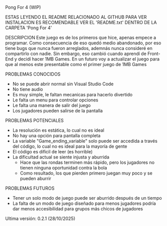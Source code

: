 Pong For 4 (WIP)

ESTAS LEYENDO EL README RELACIONADO AL GITHUB
PARA VER INSTALACION ES RECOMENDABLE VER EL 'README.txt' DENTRO DE LA CARPETA 'Pong For 4'

DESCRIPCION
Este juego es de los primeros que hice, apenas empece a programar. Como consecuencia de eso quedó medio abandonado, 
por eso tiene bugs que nunca fueron arreglados, ademnás nunca consideré en compartirlo con nadie. 
Sin embargo, eso cambió cuando aprendí de Front-End y decidí hacer 1MB Games. En un futuro voy a actualizar el juego para que al menos este presentable
como el primer juego de 1MB Games

PROBLEMAS CONOCIDOS
- No se puede abrir normal sin Visual Studio Code
- No tiene audio
- Es muy simple, le faltan mecanicas para hacerlo divertido
- Le falta un menu para controlar opciones
- Le falta una manera de salir del juego
- Los jugadores pueden salirse de la pantalla

PROBLEMAS POTENCIALES
- La resolución es estática, lo cual no es ideal
- No hay una opción para pantalla completa
- La variable "Game_ending_variable" solo puede ser accedida a través del código, 
lo cual no es ideal para la mayoría de gente
- El código es dificil de leer (es horrible)
- La dificultad actual se siente injusta y aburrida
    - Hace que las rondas terminen más rápido, pero los jugadores no tienen ninguna oportunidad contra la bola
    - Como resultado, los que pierden primero juegan muy poco y se pueden aburrir

PROBLEMAS FUTUROS
- Tener un solo modo de juego puede ser aburrido después de un tiempo
- La falta de un modo de juego diseñado para menos jugadores podría dar menos accesibilidad para grupos más chicos de jugadores

Ultima versión: 0.2.1 (28/10/2025)